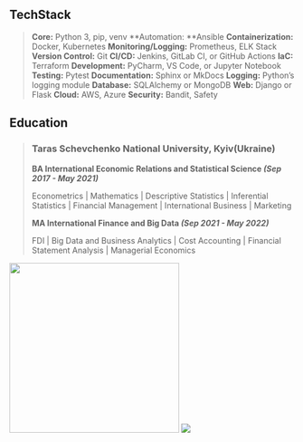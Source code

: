 ## TechStack
> **Core:** Python 3, pip, venv
**Automation: **Ansible
**Containerization:** Docker, Kubernetes
**Monitoring/Logging:** Prometheus, ELK Stack
**Version Control:** Git
**CI/CD:** Jenkins, GitLab CI, or GitHub Actions
**IaC:** Terraform
**Development:** PyCharm, VS Code, or Jupyter Notebook
**Testing:** Pytest
**Documentation:** Sphinx or MkDocs
**Logging:** Python’s logging module
**Database:** SQLAlchemy or MongoDB
**Web:** Django or Flask
**Cloud:** AWS, Azure
**Security:** Bandit, Safety

## Education
> ### Taras Schevchenko National University, Kyiv(Ukraine)
> 
> **BA International Economic Relations and Statistical Science *(Sep 2017 - May 2021)***
> 
> Econometrics | Mathematics | Descriptive Statistics | Inferential Statistics | Financial Management | International Business | Marketing
> 
> **MA International Finance and Big Data *(Sep 2021 - May 2022)***
>
> FDI | Big Data and Business Analytics | Cost Accounting | Financial Statement Analysis | Managerial Economics

 <img src="https://github.com/NikitaSmirnov22/git_for_geeks/blob/main/giphy2.gif" width="300" height="300"> <img src="https://github.com/NikitaSmirnov22/git_for_geeks/blob/main/nerdo.gif"> 
